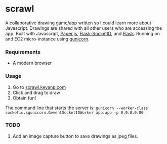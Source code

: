 # scrawl
A collaborative drawing game/app written so I could learn more about Javascript. Drawings are shared with all other users who are accessing the app. Built with Javascript, [Paper.js], [Flask-SocketIO], and [Flask]. Running on and EC2 micro-instance using [gunicorn].

### Requirements
- A modern browser

### Usage
1. Go to [scrawl.keyanp.com]
2. Click and drag to draw
3. Obtain fun!

The command line that starts the server is:
```gunicorn --worker-class socketio.sgunicorn.GeventSocketIOWorker app:app -p 0.0.0.0:80```

### TODO
1. Add an image capture button to save drawings as jpeg files.

[Paper.js]: http://paperjs.org/
[Flask-SocketIO]: https://flask-socketio.readthedocs.org
[Flask]: http://flask.pocoo.org/
[gunicorn]: http://gunicorn.org/
[scrawl.keyanp.com]: http://scrawl.keyanp.com/